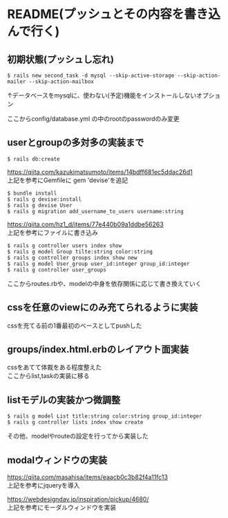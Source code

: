 # README(プッシュとその内容を書き込んで行く)

## 初期状態(プッシュし忘れ)
  
```
$ rails new second_task -d mysql --skip-active-storage --skip-action-mailer --skip-action-mailbox
```
↑データベースをmysqlに、使わない(予定)機能をインストールしないオプション  

ここからconfig/database.yml の中のrootのpasswordのみ変更  

  
  

## userとgroupの多対多の実装まで
  
```
$ rails db:create
```

https://qiita.com/kazukimatsumoto/items/14bdff681ec5ddac26d1  
上記を参考にGemfileに gem 'devise'を追記  

```
$ bundle install
$ rails g devise:install
$ rails g devise User
$ rails g migration add_username_to_users username:string
```

https://qiita.com/hz1_d/items/77e440b09a1ddbe56263  
上記を参考にファイルに書き込み  

```
$ rails g controller users index show
$ rails g model Group tilte:string color:string
$ rails g controller groups index show new 
$ rails g model User_group user_id:integer group_id:integer
$ rails g controller user_groups
```

ここからroutes.rbや、modelの中身を依存関係に応じて書き換えていく  

  
  

## cssを任意のviewにのみ充てられるように実装
  
cssを充てる前の1番最初のベースとしてpushした
  
  

## groups/index.html.erbのレイアウト面実装
  
cssをあてて体裁をある程度整えた  
ここからlist,taskの実装に移る  
  
  

## listモデルの実装かつ微調整
  
```
$ rails g model List title:string color:string group_id:integer
$ rails g controller lists index show create
```
  
その他、modelやrouteの設定を行ってから実装した
  
  

## modalウィンドウの実装

https://qiita.com/masahisa/items/eaacb0c3b82f4a11fc13  
上記を参考にjqueryを導入  
  

https://webdesignday.jp/inspiration/pickup/4680/  
上記を参考にモーダルウィンドウを実装  
  
  



